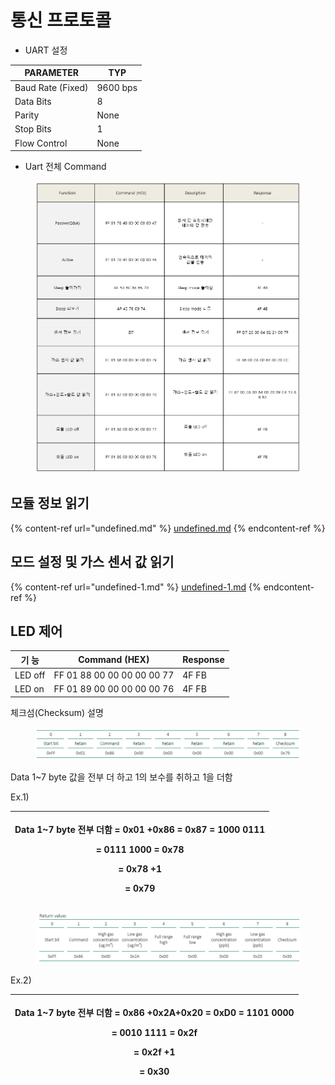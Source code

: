 # 통신 프로토콜

* UART 설정

| PARAMETER         | TYP      |
| ----------------- | -------- |
| Baud Rate (Fixed) | 9600 bps |
| Data Bits         | 8        |
| Parity            | None     |
| Stop Bits         | 1        |
| Flow Control      | None     |

* Uart 전체 Command

<figure><img src="../../../../.gitbook/assets/all_uart_command.PNG" alt=""><figcaption></figcaption></figure>

## 모듈 정보 읽기

{% content-ref url="undefined.md" %}
[undefined.md](undefined.md)
{% endcontent-ref %}

## 모드 설정 및 가스 센서 값 읽기

{% content-ref url="undefined-1.md" %}
[undefined-1.md](undefined-1.md)
{% endcontent-ref %}

## LED 제어

| 기 능     | Command (HEX)              | Response |
| ------- | -------------------------- | -------- |
| LED off | FF 01 88 00 00 00 00 00 77 | 4F FB    |
| LED on  | FF 01 89 00 00 00 00 00 76 | 4F FB    |

체크섬(Checksum) 설명

<figure><img src="../../../../.gitbook/assets/checksum_one.PNG" alt=""><figcaption></figcaption></figure>

Data 1\~7 byte 값을 전부 더 하고 1의 보수를 취하고 1을 더함

Ex.1)

| <p>Data 1~7 byte 전부 더함 = 0x01 +0x86 = 0x87 = 1000 0111</p><p>= 0111 1000 = 0x78</p><p>= 0x78 +1</p><p>= 0x79</p> |
| ---------------------------------------------------------------------------------------------------------------- |

<figure><img src="../../../../.gitbook/assets/checksum_two.PNG" alt=""><figcaption></figcaption></figure>

Ex.2)

| <p>Data 1~7 byte 전부 더함 = 0x86 +0x2A+0x20 = 0xD0 = 1101 0000</p><p>= 0010 1111 = 0x2f</p><p>= 0x2f +1</p><p>= 0x30</p> |
| --------------------------------------------------------------------------------------------------------------------- |
